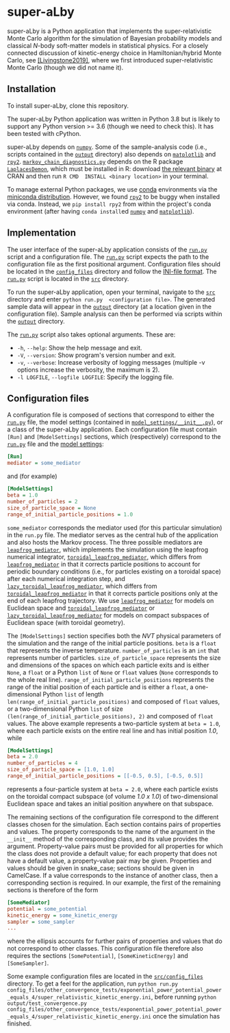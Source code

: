 # super-aLby
super-aLby is a Python application that implements the super-relativistic Monte Carlo algorithm for the simulation of 
Bayesian probability models and classical *N*-body soft-matter models in statistical physics. For a closely connected 
discussion of kinetic-energy choice in Hamiltonian/hybrid Monte Carlo, see [\[Livingstone2019\]](
https://academic.oup.com/biomet/article-abstract/106/2/303/5476364), where we first introduced super-relativistic Monte 
Carlo (though we did not name it).

## Installation

To install super-aLby, clone this repository.

The super-aLby Python application was written in Python 3.8 but is likely to support any Python version >= 3.6 (though 
we need to check this). It has been tested with cPython.

super-aLby depends on [`numpy`](https://numpy.org). Some of the sample-analysis code (i.e., scripts contained in the 
[`output`](src/output) directory) also depends on [`matplotlib`](https://matplotlib.org) and [`rpy2`](
https://rpy2.github.io). [`markov_chain_diagnostics.py`](src/output/markov_chain_diagnostics.py) depends on the R 
package [`LaplacesDemon`](https://cran.r-project.org/web/packages/LaplacesDemon/), which must be installed in R: 
download [the relevant binary](https://cran.r-project.org/web/packages/LaplacesDemon/) at CRAN and then run `R CMD 
INSTALL <binary location>` in your terminal.

To manage external Python packages, we use [conda](https://docs.conda.io/projects/conda/en/latest/) environments via 
the [miniconda distribution](https://docs.conda.io/en/latest/miniconda.html). However, we found [`rpy2`](
https://rpy2.github.io) to be buggy when installed via conda. Instead, we `pip install rpy2` from within the project's 
conda environment (after having `conda install`ed [`numpy`](https://numpy.org) and [`matplotlib`](
https://matplotlib.org)).

## Implementation

The user interface of the super-aLby application consists of the [`run.py`](src/run.py) script and a configuration 
file. The [`run.py`](src/run.py) script expects the path to the configuration file as the first positional argument. 
Configuration files should be located in the [`config_files`](src/config_files) directory and follow the [INI-file 
format](https://en.wikipedia.org/wiki/INI_file). The [`run.py`](src/run.py) script is located in the [`src`](src) 
directory. 

To run the super-aLby application, open your terminal, navigate to the [`src`](src) directory and enter `python run.py 
<configuration file>`. The generated sample data will appear in the [`output`](src/output) directory (at a location 
given in the configuration file). Sample analysis can then be performed via scripts within the [`output`](src/output) 
directory.

The [`run.py`](src/run.py) script also takes optional arguments. These are:
- `-h`, `--help`: Show the help message and exit.
- `-V`, `--version`: Show program's version number and exit.
- `-v`, `--verbose`: Increase verbosity of logging messages (multiple -v options increase the verbosity, the maximum is 
2).
- `-l LOGFILE`, `--logfile LOGFILE`: Specify the logging file. 

## Configuration files

A configuration file is composed of sections that correspond to either the [`run.py`](src/run.py) file, the model 
settings (contained in [`model_settings/__init__.py`](src/model_settings/__init__.py)), or a class of the super-aLby 
application. Each configuration file must contain `[Run]` and `[ModelSettings]` sections, which (respectively) 
correspond to the [`run.py`](src/run.py) file and the [model settings](src/model_settings/__init__.py):

```INI
[Run]
mediator = some_mediator
```

and (for example)

```INI
[ModelSettings]
beta = 1.0
number_of_particles = 2
size_of_particle_space = None
range_of_initial_particle_positions = 1.0
```

`some_mediator` corresponds the mediator used (for this particular simulation) in the `run.py` file. The mediator 
serves as the central hub of the application and also hosts the Markov process. The three possible mediators are 
[`leapfrog_mediator`](src/mediator/leapfrog_mediator.py), which implements the simulation using the leapfrog numerical 
integrator, [`toroidal_leapfrog_mediator`](src/mediator/toroidal_leapfrog_mediator.py), which differs from 
[`leapfrog_mediator`](src/mediator/leapfrog_mediator.py) in that it corrects particle positions to account for periodic 
boundary conditions (i.e., for particles existing on a toroidal space) after each numerical integration step, and 
[`lazy_toroidal_leapfrog_mediator`](src/mediator/lazy_toroidal_leapfrog_mediator.py), which differs from 
[`toroidal_leapfrog_mediator`](src/mediator/toroidal_leapfrog_mediator.py) in that it corrects particle positions only 
at the end of each leapfrog trajectory. We use [`leapfrog_mediator`](src/mediator/leapfrog_mediator.py) for models on 
Euclidean space and [`toroidal_leapfrog_mediator`](src/mediator/toroidal_leapfrog_mediator.py) or 
[`lazy_toroidal_leapfrog_mediator`](src/mediator/lazy_toroidal_leapfrog_mediator.py) for models on compact subspaces of 
Euclidean space (with toroidal geometry).

The ```[ModelSettings]``` section specifies both the *NVT* physical parameters of the simulation and the range of the 
initial particle positions. `beta` is a `float` that represents the inverse temperature. `number_of_particles` is an 
`int` that represents number of particles. `size_of_particle_space` represents the size and dimensions of the spaces on 
which each particle exits and is either `None`, a `float` or a Python `list` of `None` or `float` values (`None` 
corresponds to the whole real line). `range_of_initial_particle_positions` represents the range of the initial position 
of each particle and is either a `float`, a one-dimensional Python `list` of length 
`len(range_of_initial_particle_positions)` and composed of `float` values, or a two-dimensional Python `list` of size 
`(len(range_of_initial_particle_positions), 2)` and composed of `float` values. The above example represents a 
two-particle system at `beta = 1.0`, where each particle exists on the entire real line and has initial position *1.0*, 
while

```INI
[ModelSettings]
beta = 2.0
number_of_particles = 4
size_of_particle_space = [1.0, 1.0]
range_of_initial_particle_positions = [[-0.5, 0.5], [-0.5, 0.5]]
```

represents a four-particle system at `beta = 2.0`, where each particle exists on the toroidal compact subspace (of 
volume *1.0 x 1.0*) of two-dimensional Euclidean space and takes an initial position anywhere on that subspace.

The remaining sections of the configuration file correspond to the different classes chosen for the simulation. Each 
section contains pairs of properties and values. The property corresponds to the name of the argument in the `__init__` 
method of the corresponding class, and its value provides the argument. Property-value pairs must be provided for all 
properties for which the class does not provide a default value; for each property that does not have a default value, 
a property-value pair may be given. Properties and values should be given in snake_case; sections should be given in 
CamelCase. If a value corresponds to the instance of another class, then a corresponding section is required. In our 
example, the first of the remaining sections is therefore of the form

```INI
[SomeMediator]
potential = some_potential
kinetic_energy = some_kinetic_energy
sampler = some_sampler
...
```

where the ellipsis accounts for further pairs of properties and values that do not correspond to other classes. This 
configuration file therefore also requires the sections `[SomePotential]`, `[SomeKineticEnergy]` and `[SomeSampler]`. 

Some example configuration files are located in the [`src/config_files`](src/config_files) directory. To get a feel for 
the application, run `python run.py 
config_files/other_convergence_tests/exponential_power_potential_power_equals_4/super_relativistic_kinetic_energy.ini`, 
before running `python output/test_convergence.py 
config_files/other_convergence_tests/exponential_power_potential_power_equals_4/super_relativistic_kinetic_energy.ini` 
once the simulation has finished. 
